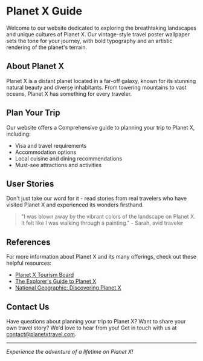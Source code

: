 <!--font:Inter-->

# Planet X Guide

Welcome to our website dedicated to exploring the breathtaking landscapes and unique cultures of Planet X. Our vintage-style travel poster wallpaper sets the tone for your journey, with bold typography and an artistic rendering of the planet's terrain.

## About Planet X

Planet X is a distant planet located in a far-off galaxy, known for its stunning natural beauty and diverse inhabitants. From towering mountains to vast oceans, Planet X has something for every traveler.

## Plan Your Trip

Our website offers a Com<wbr>pre<wbr>hen<wbr>sive guide to planning your trip to Planet X, including:

-   Visa and travel requirements
-   Accommodation options
-   Local cuisine and dining recommendations
-   Must-see attractions and activities

## User Stories

Don't just take our word for it - read stories from real travelers who have visited Planet X and experienced its wonders firsthand.

> "I was blown away by the vibrant colors of the landscape on Planet X. It felt like I was walking through a painting." - Sarah, avid traveler

## References

For more information about Planet X and its many offerings, check out these helpful resources:

-   [Planet X Tourism Board](#)
-   [The Explorer's Guide to Planet X](#)
-   [National Geographic: Discovering Planet X](#)

## Contact Us

Have questions about planning your trip to Planet X? Want to share your own travel story? We'd love to hear from you! Get in touch with us at [contact@planetxtravel.com](mailto:contact@planetxtravel.com).

---

_Experience the adventure of a lifetime on Planet X!_

<!--

Write me content for website with wallpaper which alt text is:

"A vintage-style travel poster of a distant planet, with bold typography and an artistic rendering of the landscape."

The name/title of the page should not be 1:1 copy of the alt text but rather a real content of the website which is using this wallpaper.

- Use markdown format
- Start with heading
- Heading should be short and concise
- The content should look like a real website
- The website should not be about the wallpaper, wallpaper is just a related background
- Heading should be contain work "wallpaper" or "background"
- Include real sections like references, contact, user stories, etc. use things relevant to the page purpose.
- Feel free to use structure like headings, bullets, numbering, blockquotes, paragraphs, horizontal lines, etc.
- You can use formatting like bold or _italic_
- You can include UTF-8 emojis
- Links should be only #hash anchors (and you can refer to the document itself)
- Do not include images


---


# Discover the Wonders of Planet X: A Travel Guide

Welcome to our website dedicated to exploring the breathtaking landscapes and unique cultures of Planet X. Our vintage-style travel poster wallpaper sets the tone for your journey, with bold typography and an artistic rendering of the planet's terrain.

## About Planet X

Planet X is a distant planet located in a far-off galaxy, known for its stunning natural beauty and diverse inhabitants. From towering mountains to vast oceans, Planet X has something for every traveler.

## Plan Your Trip

Our website offers a Com<wbr>pre<wbr>hen<wbr>sive guide to planning your trip to Planet X, including:

- Visa and travel requirements
- Accommodation options
- Local cuisine and dining recommendations
- Must-see attractions and activities

## User Stories

Don't just take our word for it - read stories from real travelers who have visited Planet X and experienced its wonders firsthand.

> "I was blown away by the vibrant colors of the landscape on Planet X. It felt like I was walking through a painting." - Sarah, avid traveler

## References

For more information about Planet X and its many offerings, check out these helpful resources:

- [Planet X Tourism Board](#)
- [The Explorer's Guide to Planet X](#)
- [National Geographic: Discovering Planet X](#)

## Contact Us

Have questions about planning your trip to Planet X? Want to share your own travel story? We'd love to hear from you! Get in touch with us at [contact@planetxtravel.com](mailto:contact@planetxtravel.com).

---

*Experience the adventure of a lifetime on Planet X!*

-->
